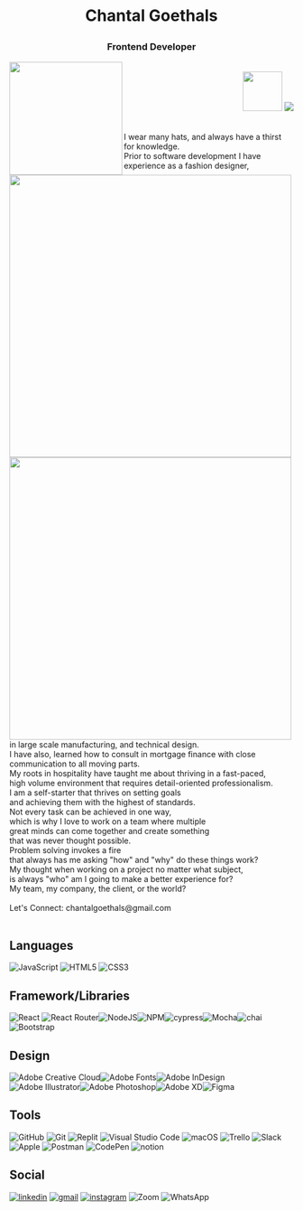 # <p align="center">Chantal Goethals</p>
### <p align="center">Frontend Developer</p> 

<div align="right" width="300px">
<img src="https://img.shields.io/badge/GOECHA-brightgreen" width="200px" align="left" ></br>
<img src="https://raw.githubusercontent.com/MartinHeinz/MartinHeinz/master/wave.gif" width="70px">
<a href="https://visitorbadge.io/status?path=https%3A%2F%2Fgithub.com%2FGOECHA"><img src="https://api.visitorbadge.io/api/combined?path=https%3A%2F%2Fgithub.com%2FGOECHA&labelColor=%232ccce4&countColor=%23000000" /></a>
</div>

</br>

  
 <div  align="left" >
 </br>
  <img src="https://github-readme-stats.vercel.app/api/top-langs/?username=goecha&theme=blue-green" alt="" width="500px"align="left"/><img  src="https://github-readme-stats.vercel.app/api?username=goecha&show_icons=true&theme=highcontrast" alt="" width="500px" align="left"/> I wear many hats, and always have a thirst for knowledge. 
     </br>
     Prior to software development I have experience as a fashion designer, 
    </br>
     in large scale manufacturing, and technical design. 
    </br>
     I have also, learned how to consult in mortgage finance with close 
    </br>
     communication to all moving parts.
    </br>
     My roots in hospitality have taught me about thriving in a fast-paced,
    </br>
     high volume environment that requires detail-oriented professionalism.
    </br>
     I am a self-starter that thrives on setting goals 
    </br>
     and achieving them with the highest of standards.
     </br>
      Not every task can be achieved in one way, 
     </br>
      which is why I love to work on a team where multiple 
     </br>
      great minds can come together and create something
     </br>
      that was never thought possible. 
     </br>
      Problem solving invokes a fire 
     </br>
      that always has me asking "how" and "why" do these things work? 
     </br>
      My thought when working on a project no matter what subject, 
     </br>
      is always "who" am I going to make a better experience for?
     </br>
       My team, my company, the client, or the world?
     </br>

</br>
 Let's Connect: chantalgoethals@gmail.com
   </div>  



<br/>

## Languages

![JavaScript](https://img.shields.io/badge/javascript-%23323330.svg?style=for-the-badge&logo=javascript&logoColor=%23F7DF1E)
![HTML5](https://img.shields.io/badge/html5-%23E34F26.svg?style=for-the-badge&logo=html5&logoColor=white)
![CSS3](https://img.shields.io/badge/css3-%231572B6.svg?style=for-the-badge&logo=css3&logoColor=white)



## Framework/Libraries

![React](https://img.shields.io/badge/react-%2320232a.svg?style=for-the-badge&logo=react&logoColor=%2361DAFB)
![React Router](https://img.shields.io/badge/React_Router-CA4245?style=for-the-badge&logo=react-router&logoColor=white)![NodeJS](https://img.shields.io/badge/node.js-6DA55F?style=for-the-badge&logo=node.js&logoColor=white)![NPM](https://img.shields.io/badge/NPM-%23000000.svg?style=for-the-badge&logo=npm&logoColor=white)![cypress](https://img.shields.io/badge/-cypress-%23E5E5E5?style=for-the-badge&logo=cypress&logoColor=058a5e)![Mocha](https://img.shields.io/badge/-mocha-%238D6748?style=for-the-badge&logo=mocha&logoColor=white)![chai](https://img.shields.io/badge/chai.js-323330?style=for-the-badge&logo=chai&logoColor=red)![Bootstrap](https://img.shields.io/badge/bootstrap-%23563D7C.svg?style=for-the-badge&logo=bootstrap&logoColor=white)


## Design

![Adobe Creative Cloud](https://img.shields.io/badge/Adobe%20Creative%20Cloud-DA1F26.svg?style=for-the-badge&logo=Adobe%20Creative%20Cloud&logoColor=white)![Adobe Fonts](https://img.shields.io/badge/Adobe%20Fonts-000B1D.svg?style=for-the-badge&logo=Adobe%20Fonts&logoColor=white)![Adobe InDesign](https://img.shields.io/badge/Adobe%20InDesign-49021F?style=for-the-badge&logo=adobeindesign&logoColor=white)![Adobe Illustrator](https://img.shields.io/badge/adobe%20illustrator-%23FF9A00.svg?style=for-the-badge&logo=adobe%20illustrator&logoColor=white)![Adobe Photoshop](https://img.shields.io/badge/adobe%20photoshop-%2331A8FF.svg?style=for-the-badge&logo=adobe%20photoshop&logoColor=white)![Adobe XD](https://img.shields.io/badge/Adobe%20XD-470137?style=for-the-badge&logo=Adobe%20XD&logoColor=#FF61F6)![Figma](https://img.shields.io/badge/figma-%23F24E1E.svg?style=for-the-badge&logo=figma&logoColor=white)


## Tools

![GitHub](https://img.shields.io/badge/github-%23121011.svg?style=for-the-badge&logo=github&logoColor=white)
![Git](https://img.shields.io/badge/git-%23F05033.svg?style=for-the-badge&logo=git&logoColor=white)
![Replit](https://img.shields.io/badge/Replit-DD1200?style=for-the-badge&logo=Replit&logoColor=white)
![Visual Studio Code](https://img.shields.io/badge/Visual%20Studio%20Code-0078d7.svg?style=for-the-badge&logo=visual-studio-code&logoColor=white)
![macOS](https://img.shields.io/badge/mac%20os-000000?style=for-the-badge&logo=macos&logoColor=F0F0F0)
![Trello](https://img.shields.io/badge/Trello-%23026AA7.svg?style=for-the-badge&logo=Trello&logoColor=white)
![Slack](https://img.shields.io/badge/Slack-4A154B?style=for-the-badge&logo=slack&logoColor=white)
![Apple](https://img.shields.io/badge/Apple-%23000000.svg?style=for-the-badge&logo=apple&logoColor=white)
![Postman](https://img.shields.io/badge/Postman-FF6C37?style=for-the-badge&logo=postman&logoColor=white)
![CodePen](https://img.shields.io/badge/Codepen-000000?style=for-the-badge&logo=codepen&logoColor=white)
![notion](https://img.shields.io/badge/Notion-000000?style=for-the-badge&logo=notion&logoColor=white)



## Social

<a href="https://www.linkedin.com/in/chantalgoethalsgoecha/" rel=""><img src="https://img.shields.io/badge/linkedin-%230077B5.svg?style=for-the-badge&logo=linkedin&logoColor=white)" alt="linkedin" /></a>
<a href="www.chantalgoethals@gmail.com" rel=""><img src="https://img.shields.io/badge/Gmail-D14836?style=for-the-badge&logo=gmail&logoColor=white" alt="gmail" /></a>
<a href="https://www.instagram.com/_goecha/" rel=""><img src="https://img.shields.io/badge/Instagram-%23E4405F.svg?style=for-the-badge&logo=Instagram&logoColor=white" alt="instagram" /></a>
![Zoom](https://img.shields.io/badge/Zoom-2D8CFF?style=for-the-badge&logo=zoom&logoColor=white)
![WhatsApp](https://img.shields.io/badge/WhatsApp-25D366?style=for-the-badge&logo=whatsapp&logoColor=white)







<!--

I wear many hats, and always have a thirst for knowledge. Prior to software development I have experience as a fashion designer, in large scale manufacturing, and technical design. I have also, learned how to consult in mortgage finance with close communication to all moving parts.  My roots in hospitality have taught me about thriving in a fast-paced high volume environment that requires detail-oriented professionalism.

I am a self-starter that thrives on setting goals and achieving them with the highest of standards. Not every task can be achieved in one way, which is why </br>I love to work on a team where multiple great minds can come together and create something that was never thought possible. 

Problem solving invokes a fire that always has me asking "how" and "why" do these things work? My thought when working on a project no matter what subject, is always "who" am I going to make a better experience for? My team, my company, the client, or the world?

   
     


**GOECHA/GOECHA** is a ✨ _special_ ✨ repository because its `README.md` (this file) appears on your GitHub profile.

## Additional Education
## Processes/Concepts

Here are some ideas to get you started:

- 🔭 I’m currently working on ...
- 🌱 I’m currently learning ...
- 👯 I’m looking to collaborate on ...
- 🤔 I’m looking for help with ...
- 💬 Ask me about ...
- 📫 How to reach me: ...
- 😄 Pronouns: ...
- ⚡ Fun fact: ...
-->
